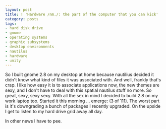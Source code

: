 ```yaml
---
layout: post
title: ! 'Hardware /nm./: the part of the computer that you can kick'
category: posts
tags:
- hard disk drive
- gnome
- operating systems
- graphic subsystems
- desktop environments
- nautilus
- hardware
- unity
---
```

<p>So I built gnome 2.8 on my desktop at home because nautilius decided it didn't know what kind of files it was associated with. And well, frankly that's crap. I like how easy it is to associate applications now, the new themes are sexy, and I don't have to deal with this spatial nautilus stuff no more. So great, sexy, sexy sexy. With all the sex in mind I decided to build 2.8 on my work laptop too. Started it this morning ... emerge: (3 of 111). The worst part is it's downgrading a bunch of packages I recently upgraded. On the upside I get to listen to my hard drive grid away all day. </P>
<p>In other news I have to pee.</p>
